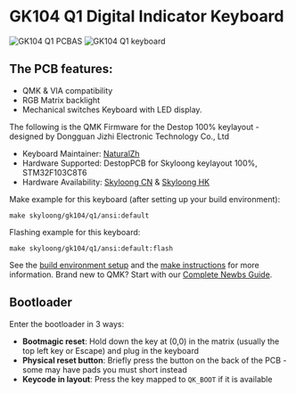 # GK104 Q1 Digital Indicator Keyboard

![GK104 Q1 PCBAS](https://i.imgur.com/EPuSVUAh.jpeg)
![GK104 Q1 keyboard](https://i.imgur.com/fuswwLph.png)

## The PCB features:
* QMK & VIA compatibility
* RGB Matrix backlight
* Mechanical switches Keyboard with LED display.


The following is the QMK Firmware for the Destop 100% keylayout -  designed by Dongguan Jizhi Electronic Technology Co., Ltd

* Keyboard Maintainer: [NaturalZh](https://github.com/NaturalZh)
* Hardware Supported: DestopPCB for Skyloong keylayout 100%, STM32F103C8T6
* Hardware Availability: [Skyloong CN](http://www.skyloong.com.cn) & [Skyloong HK](https://skyloongtech.com/product-category/keyboards/qmkvia-keyboard/) 

Make example for this keyboard (after setting up your build environment):

    make skyloong/gk104/q1/ansi:default

Flashing example for this keyboard:

    make skyloong/gk104/q1/ansi:default:flash

See the [build environment setup](https://docs.qmk.fm/#/getting_started_build_tools) and the [make instructions](https://docs.qmk.fm/#/getting_started_make_guide) for more information. Brand new to QMK? Start with our [Complete Newbs Guide](https://docs.qmk.fm/#/newbs).

## Bootloader

Enter the bootloader in 3 ways:

* **Bootmagic reset**: Hold down the key at (0,0) in the matrix (usually the top left key or Escape) and plug in the keyboard
* **Physical reset button**: Briefly press the button on the back of the PCB - some may have pads you must short instead
* **Keycode in layout**: Press the key mapped to `QK_BOOT` if it is available
